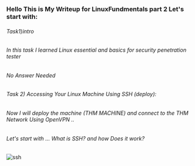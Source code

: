 ### Hello This is My Writeup for LinuxFundmentals part 2  Let's start with: 
###### Task1)intro 
###### In this task  I learned Linux essential and basics for security penetration tester  
###### No Answer Needed   
###### Task 2) Accessing Your Linux Machine Using SSH (deploy):  
###### Now I will deploy the machine (THM MACHINE) and connect to the THM Network Using OpenVPN ..
###### Let's start with ... What is SSH?  and how Does it work?  
![ssh](/Users/mohamed/Documents/GitHub/0XMohamed/ssh.png) 
###### 
###### 
###### 
######  
###### 
###### 
###### 
###### 
###### 
###### 
###### 
######  
######  
